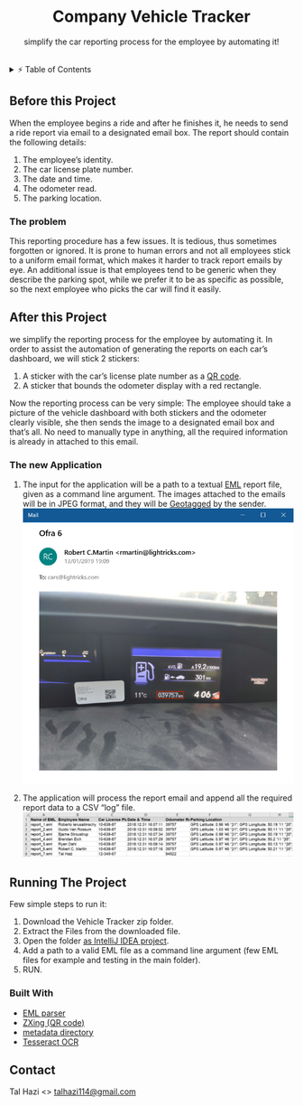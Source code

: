 <p align="center">
  <h1 align="center">Company Vehicle Tracker</h1>

  <p align="center">
    simplify the car reporting process for the employee by
automating it!
    <br />
    <br />
<!--
    <a href="https://github.com/.../issues">Request Feature</a>
    ·
    <a href="https://github.com/.../issues">Report Bug</a>
-->
 </p>



<!-- TABLE OF CONTENTS -->
<details close="close">
  <summary>⚡ Table of Contents</summary>
  <ol>
    <li>
      <a href="#Before-this-Project">Before this Project</a>
      <ul>
        <li><a href="#The-problem">The problem</a></li>
      </ul>
    </li>
    <li>
      <a href="#After-this-Project">After this Project</a>
      <ul>
        <li><a href="#The-new-Application">The new Application</a></li>
      </ul>
    </li>
    <li><a href="#Running-The-Project">Running The Project</a>
      <ul>
        <li><a href="#Built-With">Built With</a></li>
      </ul>
   </li>
    <li><a href="#contact">Contact</a></li>

  </ol>
</details>

<!-- Before this PROJECT -->
## Before this Project

When the employee begins a ride and after he finishes it, he needs to
send a ride report via email to a designated email box. The report should contain the
following details:
1. The employee’s identity.
2. The car license plate number.
3. The date and time.
4. The odometer read.
5. The parking location.

### The problem

This reporting procedure has a few issues. It is tedious, thus sometimes forgotten or
ignored. It is prone to human errors and not all employees stick to a uniform email
format, which makes it harder to track report emails by eye. An additional issue is that
employees tend to be generic when they describe the parking spot, while we prefer it
to be as specific as possible, so the next employee who picks the car will find it easily.



<!-- After this PROJECT -->
## After this Project

we simplify the reporting process for the employee by automating it. In order to assist the automation of generating the reports on each car’s dashboard,
we will stick 2 stickers:
1. A sticker with the car’s license plate number as a [QR code](https://en.wikipedia.org/wiki/QR_code).
2. A sticker that bounds the odometer display with a red rectangle.

Now the reporting process can be very simple: The employee should take a picture of
the vehicle dashboard with both stickers and the odometer clearly visible, she then
sends the image to a designated email box and that’s all. No need to manually type in
anything, all the required information is already in attached to this email.


### The new Application

1. The input for the application will be a path to a textual [EML](https://www.loc.gov/preservation/digital/formats/fdd/fdd000388.shtml) report file, given as a command
line argument. The images attached to the emails will be in JPEG format, and they will be
   [Geotagged](https://en.wikipedia.org/wiki/Geotagging) by the sender.
   ![Report Example][report-example]

2. The application will process the report email and append all the required report
   data to a CSV “log” file.
   ![log Example][log-example]




   
<!-- Running THE PROJECT -->
## Running The Project

Few simple steps to run it:

1. Download the Vehicle Tracker zip folder.
2. Extract the Files from the downloaded file.
3. Open the folder [as IntelliJ IDEA project](https://www.jetbrains.com/help/idea/import-project-or-module-wizard.html).
4. Add a path to a valid EML file as a command line argument (few  EML files for example and testing in the main folder).
5. RUN.

### Built With

* [EML parser](https://www.programmersought.com/article/93981125979/)
* [ZXing (QR code)](https://github.com/zxing/zxing)
* [metadata directory](https://www.tabnine.com/code/java/methods/com.drew.metadata.Directory/getTags)
* [Tesseract OCR](https://www.geeksforgeeks.org/tesseract-ocr-with-java-with-examples/)



<!-- CONTACT -->
## Contact

Tal Hazi <> [talhazi114@gmail.com](mailto:talhazi114@gmail.com)


<!-- MARKDOWN LINKS & IMAGES -->
[report-example]: images/report_example.png
[log-example]: images/log_example.png
